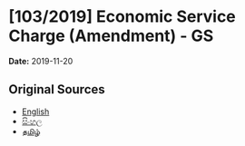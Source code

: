 # [103/2019] Economic Service Charge (Amendment) - GS

**Date:** 2019-11-20

## Original Sources

- [English](https://documents.gov.lk/view/bills/2019/11/103-2019_E.pdf)
- [සිංහල](https://documents.gov.lk/view/bills/2019/11/103-2019_S.pdf)
- [தமிழ்](https://documents.gov.lk/view/bills/2019/11/103-2019_T.pdf)
